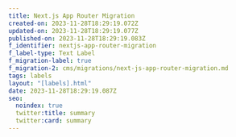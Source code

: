 ```yaml
---
title: Next.js App Router Migration
created-on: 2023-11-28T18:29:19.072Z
updated-on: 2023-11-28T18:29:19.077Z
published-on: 2023-11-28T18:29:19.083Z
f_identifier: nextjs-app-router-migration
f_label-type: Text Label
f_migration-label: true
f_migration-2: cms/migrations/next-js-app-router-migration.md
tags: labels
layout: "[labels].html"
date: 2023-11-28T18:29:19.087Z
seo:
  noindex: true
  twitter:title: summary
  twitter:card: summary
---
```

